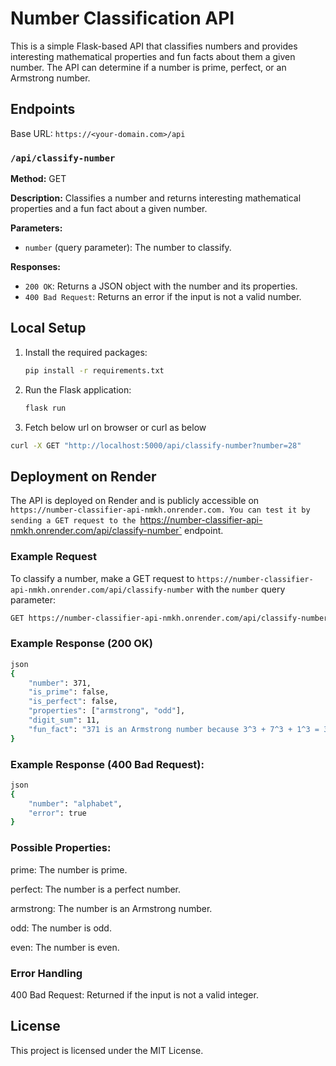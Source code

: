 # Number Classification API
This is a simple Flask-based API that classifies numbers and provides interesting mathematical properties and fun facts about them a given number. The API can determine if a number is prime, perfect, or an Armstrong number.

## Endpoints

Base URL: `https://<your-domain.com>/api`

### `/api/classify-number`

**Method:** GET

**Description:** Classifies a number and returns interesting mathematical properties and a fun fact about a given number.

**Parameters:**
- `number` (query parameter): The number to classify.

**Responses:**
- `200 OK`: Returns a JSON object with the number and its properties.
- `400 Bad Request`: Returns an error if the input is not a valid number.

## Local Setup

1. Install the required packages:
    ```sh
    pip install -r requirements.txt
    ```

2. Run the Flask application:
    ```sh
    flask run
    ```
3. Fetch below url on browser or curl as below

```sh
curl -X GET "http://localhost:5000/api/classify-number?number=28"
```

## Deployment on Render

The API is deployed on Render and is publicly accessible on `https://number-classifier-api-nmkh.onrender.com.
You can test it by sending a GET request to the `https://number-classifier-api-nmkh.onrender.com/api/classify-number` endpoint.

### Example Request
To classify a number, make a GET request to `https://number-classifier-api-nmkh.onrender.com/api/classify-number` with the `number` query parameter:

```sh
GET https://number-classifier-api-nmkh.onrender.com/api/classify-number?number=371
```

### Example Response (200 OK)

```sh
json
{
    "number": 371,
    "is_prime": false,
    "is_perfect": false,
    "properties": ["armstrong", "odd"],
    "digit_sum": 11,
    "fun_fact": "371 is an Armstrong number because 3^3 + 7^3 + 1^3 = 371"
}
```

### Example Response (400 Bad Request):

```sh
json
{
    "number": "alphabet",
    "error": true
}
```

### Possible Properties:

prime: The number is prime.

perfect: The number is a perfect number.

armstrong: The number is an Armstrong number.

odd: The number is odd.

even: The number is even.

### Error Handling
400 Bad Request: Returned if the input is not a valid integer.

## License

This project is licensed under the MIT License.
```
